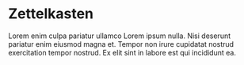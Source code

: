# Zettelkasten

Lorem enim culpa pariatur ullamco Lorem ipsum nulla. Nisi deserunt pariatur enim eiusmod magna et. Tempor non irure cupidatat nostrud exercitation tempor nostrud. Ex elit sint in labore est qui incididunt ea.
